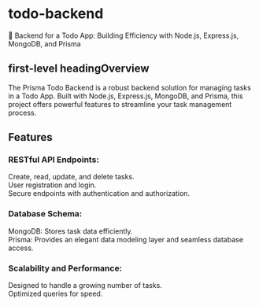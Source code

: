 # todo-backend
🚀 Backend for a Todo App: Building Efficiency with Node.js, Express.js, MongoDB, and Prisma

##  first-level headingOverview
The Prisma Todo Backend is a robust backend solution for managing tasks in a Todo App. Built with Node.js, Express.js, MongoDB, and Prisma, this project offers powerful features to streamline your task management process.

## Features
### RESTful API Endpoints:
Create, read, update, and delete tasks.  
User registration and login.  
Secure endpoints with authentication and authorization.  
### Database Schema:  
MongoDB: Stores task data efficiently.  
Prisma: Provides an elegant data modeling layer and seamless database access.  
### Scalability and Performance:  
Designed to handle a growing number of tasks.  
Optimized queries for speed.  
